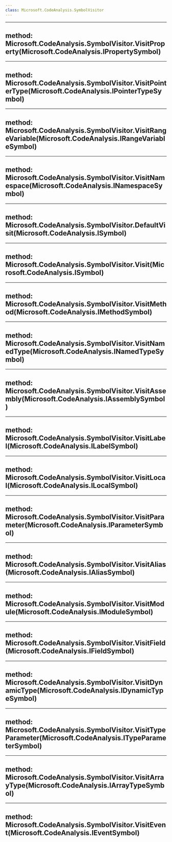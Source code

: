 ```yaml
---
class: Microsoft.CodeAnalysis.SymbolVisitor
---
```


---
method: Microsoft.CodeAnalysis.SymbolVisitor.VisitProperty(Microsoft.CodeAnalysis.IPropertySymbol)
---

---
method: Microsoft.CodeAnalysis.SymbolVisitor.VisitPointerType(Microsoft.CodeAnalysis.IPointerTypeSymbol)
---

---
method: Microsoft.CodeAnalysis.SymbolVisitor.VisitRangeVariable(Microsoft.CodeAnalysis.IRangeVariableSymbol)
---

---
method: Microsoft.CodeAnalysis.SymbolVisitor.VisitNamespace(Microsoft.CodeAnalysis.INamespaceSymbol)
---

---
method: Microsoft.CodeAnalysis.SymbolVisitor.DefaultVisit(Microsoft.CodeAnalysis.ISymbol)
---

---
method: Microsoft.CodeAnalysis.SymbolVisitor.Visit(Microsoft.CodeAnalysis.ISymbol)
---

---
method: Microsoft.CodeAnalysis.SymbolVisitor.VisitMethod(Microsoft.CodeAnalysis.IMethodSymbol)
---

---
method: Microsoft.CodeAnalysis.SymbolVisitor.VisitNamedType(Microsoft.CodeAnalysis.INamedTypeSymbol)
---

---
method: Microsoft.CodeAnalysis.SymbolVisitor.VisitAssembly(Microsoft.CodeAnalysis.IAssemblySymbol)
---

---
method: Microsoft.CodeAnalysis.SymbolVisitor.VisitLabel(Microsoft.CodeAnalysis.ILabelSymbol)
---

---
method: Microsoft.CodeAnalysis.SymbolVisitor.VisitLocal(Microsoft.CodeAnalysis.ILocalSymbol)
---

---
method: Microsoft.CodeAnalysis.SymbolVisitor.VisitParameter(Microsoft.CodeAnalysis.IParameterSymbol)
---

---
method: Microsoft.CodeAnalysis.SymbolVisitor.VisitAlias(Microsoft.CodeAnalysis.IAliasSymbol)
---

---
method: Microsoft.CodeAnalysis.SymbolVisitor.VisitModule(Microsoft.CodeAnalysis.IModuleSymbol)
---

---
method: Microsoft.CodeAnalysis.SymbolVisitor.VisitField(Microsoft.CodeAnalysis.IFieldSymbol)
---

---
method: Microsoft.CodeAnalysis.SymbolVisitor.VisitDynamicType(Microsoft.CodeAnalysis.IDynamicTypeSymbol)
---

---
method: Microsoft.CodeAnalysis.SymbolVisitor.VisitTypeParameter(Microsoft.CodeAnalysis.ITypeParameterSymbol)
---

---
method: Microsoft.CodeAnalysis.SymbolVisitor.VisitArrayType(Microsoft.CodeAnalysis.IArrayTypeSymbol)
---

---
method: Microsoft.CodeAnalysis.SymbolVisitor.VisitEvent(Microsoft.CodeAnalysis.IEventSymbol)
---

